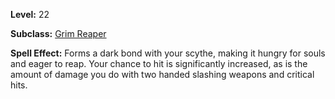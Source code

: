 <!-- TITLE: Spell: The Harvest -->
<!-- SUBTITLE:  -->

**Level:** 22

**Subclass:** [Grim Reaper](grim-reaper)

**Spell Effect:** Forms a dark bond with your scythe, making it hungry for souls and eager to reap.  Your chance to hit is significantly increased, as is the amount of damage you do with two handed slashing weapons and critical hits.